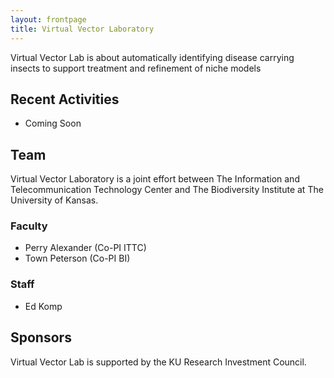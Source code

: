 ```yaml
---
layout: frontpage
title: Virtual Vector Laboratory
---
```


Virtual Vector Lab is about automatically identifying disease carrying
insects to support treatment and refinement of niche models

## Recent Activities

* Coming Soon

## Team

Virtual Vector Laboratory is a joint effort between The Information
and Telecommunication Technology Center and The Biodiversity Institute
at The University of Kansas. 

### Faculty

* Perry Alexander (Co-PI ITTC)
* Town Peterson (Co-PI BI)

### Staff

* Ed Komp

## Sponsors

Virtual Vector Lab is supported by the KU Research Investment Council.

